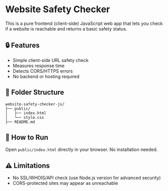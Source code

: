 # Website Safety Checker

This is a pure frontend (client-side) JavaScript web app that lets you check if a website is reachable and returns a basic safety status.

## 🔒 Features
- Simple client-side URL safety check
- Measures response time
- Detects CORS/HTTPS errors
- No backend or hosting required

## 🧱 Folder Structure
```
website-safety-checker-js/
├── public/
│   ├── index.html
│   └── style.css
├── README.md
```

## 🚀 How to Run
Open `public/index.html` directly in your browser. No installation needed.

## ⚠️ Limitations
- No SSL/WHOIS/API check (use Node.js version for advanced security)
- CORS-protected sites may appear as unreachable
